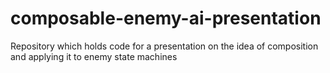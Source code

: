 # composable-enemy-ai-presentation
Repository which holds code for a presentation on the idea of composition and applying it to enemy state machines
